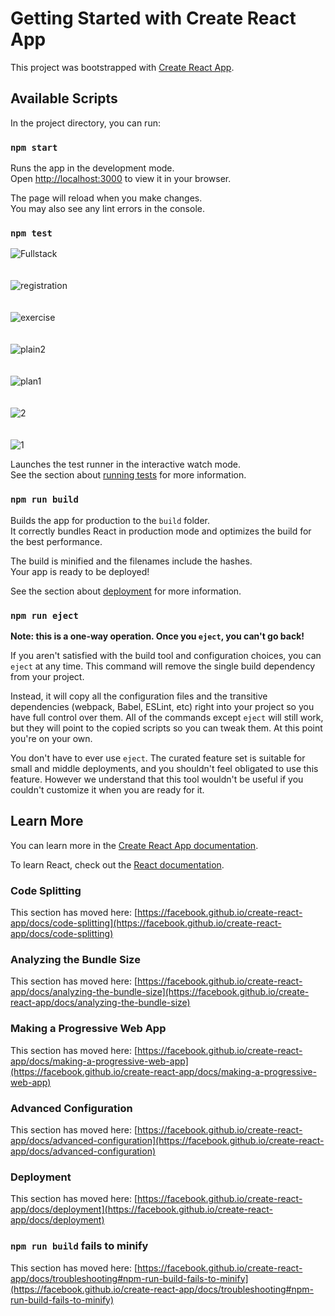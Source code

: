 # Getting Started with Create React App

This project was bootstrapped with [Create React App](https://github.com/facebook/create-react-app).

## Available Scripts

In the project directory, you can run:

### `npm start`

Runs the app in the development mode.\
Open [http://localhost:3000](http://localhost:3000) to view it in your browser.

The page will reload when you make changes.\
You may also see any lint errors in the console.

### `npm test`


![Fullstack](https://github.com/HarshanaEshan/fitness-web-applicatin-front-end/assets/125446054/8be43ba7-9e53-4297-b2b0-4e798c0c20c3)  <br><br><br>
![registration](https://github.com/HarshanaEshan/fitness-web-applicatin-front-end/assets/125446054/b61d1244-9699-45a7-aee5-b15504756c83)  <br><br><br>
![exercise](https://github.com/HarshanaEshan/fitness-web-applicatin-front-end/assets/125446054/3e8b4de8-f828-47b8-9f41-73474b84cea3)  <br><br><br>
![plain2](https://github.com/HarshanaEshan/fitness-web-applicatin-front-end/assets/125446054/65edabb2-8d6c-4c81-a205-bb0ccae004a1)  <br><br><br>
![plan1](https://github.com/HarshanaEshan/fitness-web-applicatin-front-end/assets/125446054/fa6d1718-0908-422c-a693-0d3e9cac8f59)  <br><br><br>
![2](https://github.com/HarshanaEshan/fitness-web-applicatin-front-end/assets/125446054/5762c87f-1ed8-4584-8880-5d591cc5dcdf)  <br><br><br>
![1](https://github.com/HarshanaEshan/fitness-web-applicatin-front-end/assets/125446054/de8e55d5-bcf7-446f-b1a3-9617b0b5c5b3)







Launches the test runner in the interactive watch mode.\
See the section about [running tests](https://facebook.github.io/create-react-app/docs/running-tests) for more information.

### `npm run build`

Builds the app for production to the `build` folder.\
It correctly bundles React in production mode and optimizes the build for the best performance.

The build is minified and the filenames include the hashes.\
Your app is ready to be deployed!

See the section about [deployment](https://facebook.github.io/create-react-app/docs/deployment) for more information.

### `npm run eject`

**Note: this is a one-way operation. Once you `eject`, you can't go back!**

If you aren't satisfied with the build tool and configuration choices, you can `eject` at any time. This command will remove the single build dependency from your project.

Instead, it will copy all the configuration files and the transitive dependencies (webpack, Babel, ESLint, etc) right into your project so you have full control over them. All of the commands except `eject` will still work, but they will point to the copied scripts so you can tweak them. At this point you're on your own.

You don't have to ever use `eject`. The curated feature set is suitable for small and middle deployments, and you shouldn't feel obligated to use this feature. However we understand that this tool wouldn't be useful if you couldn't customize it when you are ready for it.

## Learn More

You can learn more in the [Create React App documentation](https://facebook.github.io/create-react-app/docs/getting-started).

To learn React, check out the [React documentation](https://reactjs.org/).

### Code Splitting

This section has moved here: [https://facebook.github.io/create-react-app/docs/code-splitting](https://facebook.github.io/create-react-app/docs/code-splitting)

### Analyzing the Bundle Size

This section has moved here: [https://facebook.github.io/create-react-app/docs/analyzing-the-bundle-size](https://facebook.github.io/create-react-app/docs/analyzing-the-bundle-size)

### Making a Progressive Web App

This section has moved here: [https://facebook.github.io/create-react-app/docs/making-a-progressive-web-app](https://facebook.github.io/create-react-app/docs/making-a-progressive-web-app)

### Advanced Configuration

This section has moved here: [https://facebook.github.io/create-react-app/docs/advanced-configuration](https://facebook.github.io/create-react-app/docs/advanced-configuration)

### Deployment

This section has moved here: [https://facebook.github.io/create-react-app/docs/deployment](https://facebook.github.io/create-react-app/docs/deployment)

### `npm run build` fails to minify

This section has moved here: [https://facebook.github.io/create-react-app/docs/troubleshooting#npm-run-build-fails-to-minify](https://facebook.github.io/create-react-app/docs/troubleshooting#npm-run-build-fails-to-minify)
